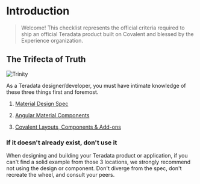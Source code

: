 # Introduction

> Welcome! This checklist represents the official criteria required to ship an official Teradata product built on Covalent and blessed by the Experience organization.

## The Trifecta of Truth

![Trinity](assets/images/trinity.png)

As a Teradata designer/developer, you must have intimate knowledge of these three things first and foremost.

1. [Material Design Spec](https://material.io/design/)

2. [Angular Material Components](https://material.angular.io/)

3. [Covalent Layouts, Components & Add-ons](https://teradata.github.io/covalent/#/layouts)

### If it doesn't already exist, don't use it

When designing and building your Teradata product or application, if you can't find a solid example from those 3 locations, we strongly recommend not using the design or component. Don't diverge from the spec, don't recreate the wheel, and consult your peers.